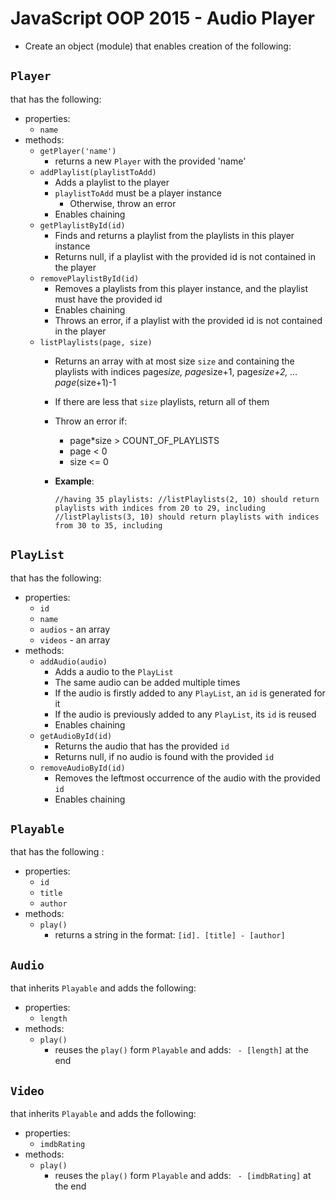 # JavaScript OOP 2015 - Audio Player

*	Create an object (module) that enables creation of the following:

##	`Player`
that has the following:

*	properties:
	*	`name`
*	methods:
	*	`getPlayer('name')`
		*	returns a new `Player` with the provided 'name'
	*	`addPlaylist(playlistToAdd)`
		*	Adds a playlist to the player
		*	`playlistToAdd` must be a player instance
			*	Otherwise, throw an error
		*	Enables chaining
	*	`getPlaylistById(id)`
		*	Finds and returns a playlist from the playlists in this player instance
		*	Returns null, if a playlist with the provided id is not contained in the player 
	*	`removePlaylistById(id)`
		*	Removes a playlists from this player instance, and the playlist must have the provided id
		*	Enables chaining
		*	Throws an error, if a playlist with the provided id is not contained in the player 
	*	`listPlaylists(page, size)`
		*	Returns an array with at most size `size` and containing the playlists with indices page*size, page*size+1, page*size+2, ... page*(size+1)-1
		*	If there are less that `size` playlists, return all of them
		*	Throw an error if:
			*	page*size > COUNT_OF_PLAYLISTS
			*	page < 0
			*	size <= 0
		*	__Example__:

			`//having 35 playlists:
			 //listPlaylists(2, 10) should return playlists with indices from 20 to 29, including
			 //listPlaylists(3, 10) should return playlists with indices from 30 to 35, including`
			 
##	`PlayList`
that has the following:

*	properties:
	*	`id`
	*	`name`
	*	`audios` - an array
	*	`videos` - an array
*	methods:
	*	`addAudio(audio)`
		*	Adds a audio to the `PlayList`
		*	The same audio can be added multiple times
		*	If the audio is firstly added to any `PlayList`, an `id` is generated for it
		*	If the audio is previously added to any `PlayList`, its `id` is reused
		*	Enables chaining
	*	`getAudioById(id)`
		*	Returns the audio that has the provided `id`
		*	Returns null, if no audio is found with the provided `id`
	*	`removeAudioById(id)`
		*	Removes the leftmost occurrence of the audio with the provided `id`
		*	Enables chaining
			
##	`Playable`
that has the following :

*	properties:
	*	`id`
	*	`title`
	*	`author`
*	methods:
	*	`play()`
		*	returns a string in the format: `[id]. [title] - [author]`
	
##	`Audio`
that inherits `Playable` and adds the following:

*	properties:
	*	`length`
*	methods:
	*	`play()`
		*	reuses the `play()` form `Playable` and adds: ` - [length]` at the end

##	`Video`
that inherits `Playable` and adds the following:

*	properties:
	*	`imdbRating`
*	methods:
	*	`play()`
		*	reuses the `play()` form `Playable` and adds: ` - [imdbRating]` at the end
